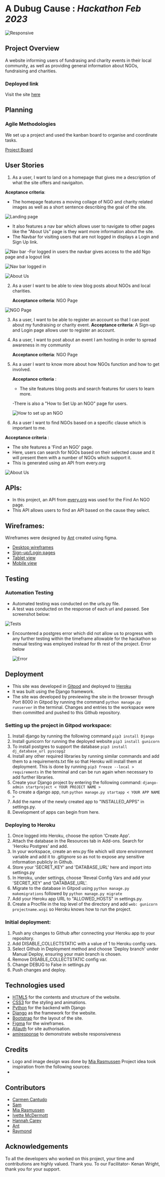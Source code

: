 # **A Dubug Cause** : *Hackathon Feb 2023*

![Responsive](assets/images/am-i-responsive.png)

## Project Overview
A website informing users of fundrasing and charity events in their local community, as well as providing general information about NGOs, fundraising and charities.

### Deployed link
Visit the site [here](https://hack-team-9.herokuapp.com/)


## Planning
### **Agile Methodologies** 
We set up a project and used the kanban board to organise and coordinate tasks.

[Project Board](https://github.com/users/SamMartin92/projects/3/views/1?layout=board)

## User Stories 

1. As a user, I want to land on a homepage that gives me a description of what the site offers and navigaiton.

**Aceptance criteria**:
- The homepage features a moving collage of NGO and charity related images as well as a short sentence describing the goal of the site. 

![Landing page]()

- It also features a nav bar which allows user to navigate to other pages like the "About Us" page is they want more information about the site.
- The Navbar for visiting users that are not logged in displays a Login and Sign Up link.

![Nav bar](static/readme/navbar.png)
-For logged in users the navbar gives access to the add Ngo page and a logout link

![Nav bar logged in]()




![About Us](static/readme/about-us.png)

 
2. As a user I want to be able to view blog posts about NGOs and local charities.

   **Acceptance criteria**: NGO Page
   
  ![NGO Page](static/readme/NGO-page.png)

3. As a user, I want to be able to register an account so that I can post about my fundraising or charity event.
   **Acceptance criteria**:  A Sign-up and Login page allows user to register an account.
![]()

4. As a user, I want to post about an event I am hosting in order to spread awareness in my community

   **Acceptance criteria**: NGO Page

5. As a user I want to know more about how NGOs function and how to get involved.

   **Acceptance criteria** : 
   - The site features blog posts and search features for users to learn more.
   ![]()

   -There is also a "How to Set Up an NGO" page for users.

   ![How to set up an NGO](static/readme/set-up-ngo.png)

6. As a user I want to find NGOs based on a specific clause which is important to me.

  **Acceptance criteria** :
  - The site features a 'Find an NGO' page.
  - Here, users can search for NGOs based on their selected cause and it will present them with a number of NGOs which support it.
  - This is generated using an API from every.org

 ![About Us](static/readme/find-an-ngo.png)
 
## APIs:

- In this project, an API from [every.org](https://www.every.org/) was used for the Find An NGO page.
- This API allows users to find an API based on the cause they select. 

## Wireframes:
Wireframes were designed by [Ant](https://github.com/Ant2210) created using figma.

  * [Desktop wireframes](static/readme/wireframes_desktop.png)
  * [Sign-up/Login pages](static/readme/wireframes_signup_login%20pages.png)
  * [Tablet view](static/readme/wireframes-tablet.png)
  * [Mobile view](static/readme/wireframes_mobile.png)


## Testing

### **Automation Testing**

- Automated testing was conducted on the urls.py file.
- A test was conducted on the response of each url and passed. See screenshot below:

![Tests](static/readme/tests.PNG)

- Encountered a postgres error
  which did not allow us to progress with any further testing within the timeframe allowable for the hackathon so manual testing was employed instead for th rest of the project. Error below
  
  ![Error](static/readme/error.PNG)

## Deployment

- This site was developed in [Gitpod](https://www.gitpod.io/) and deployed to [Heroku](https://www.heroku.com/)
- It was built using the Django framework.
- The site was developed by previewing the site in the browser through Port 8000 in Gitpod by running the command ```python manage.py runserver``` in the terminal. Changes and entries to the workspace were then committed and pushed to this Github repository.
### Setting up the project in Gitpod workspace:
1. Install django by running the following command ```pip3 install Django```
2. Install gunicorn for running the deployed website ```pip3 install gunicorn```
3. To install postgres to support the database ```pip3 install dj_database_url pyscopg2```
4. Install any other required libraries by running similar commands and add them to a requirements.txt file so that Heroku will install them at deployment. This is done by running ```pip3 freeze --local > requirements``` in the terminal and can be run again when necessary to add further libraries.
5. Create your Django project by entering the following command: ```django-admin startproject < YOUR PROJECT NAME >```
6. To create a django app, run ```python manage.py startapp < YOUR APP NAME >```
7. Add the name of the newly created app to "INSTALLED_APPS" in settings.py.
8. Development of apps can begin from here.
### Deploying to Heroku
1. Once logged into Heroku, choose the option 'Create App'.
2. Attach the database in the Resources tab in Add-ons. Search for 'Heroku Postgres' and add.
3. In your workspace, create an env.py file which will store environment variable and add it to .gitignore so as not to expose any sensitive information publicly in Github.
4. Store your 'SECRET_KEY' and 'DATABASE_URL' here and import into settings.py
5. In Heroku, under settings, choose 'Reveal Config Vars and add your 'SECRET_KEY' and 'DATABASE_URL'.
6. Migrate to the database in Gitpod using ```python manage.py makemigrations``` followed by ```python manage.py migrate```
7. Add your Heroku app URL to "ALLOWED_HOSTS" in settings.py.
8. Create a Procfile in the top level of the directory and add ```web: gunicorn projectname.wsgi``` so Heroku knows how to run the project.
### Initial deployment:
1. Push any changes to Github after connecting your Heroku app to your repository.
2. Add DISABLE_COLLECTSTATIC with a value of 1 to Heroku config vars.
3. Select Github in Deployment method and choose 'Deploy branch' under Manual Deploy, ensuring your main branch is chosen.
4.  Remove DISABLE_COLLECTSTATIC config var.
5. Change DEBUG to False in settings.py
6. Push changes and deploy.

## Technologies used

- [HTML5](https://en.wikipedia.org/wiki/HTML5) for the contents and structure of the website.
- [CSS3](https://en.wikipedia.org/wiki/CSS) for the styling and animations.
- [Python](https://en.wikipedia.org/wiki/python_(programming_language)) for the backend with Django
- [Django](https://en.wikipedia.org/wiki/Django_(web_framework)) as the framework for the website.
- [Bootstrap](https://getbootstrap.com/) for the layout of the site.
- [Figma](https://www.figma.com) for the wireframes.
- [Allauth](https://django-allauth.readthedocs.io/en/latest/) for site authorisation.
- [amiresponse]() to demonstrate website responsiveness



## Credits
* Logo and image design was done by [Mia Rasmussen](https://github.com/MiaRasmussen05)
Project idea took inspiration from the following sources:
* []() 



## Contributors

* [Carmen Cantudo](https://github.com/CarmenCantudo)
* [Sam](https://github.com/SamMartin92)
* [Mia Rasmussen](https://github.com/MiaRasmussen05)
* [Ivette McDermott](https://github.com/ivettemcdermott)
* [Hannah Carey](https://github.com/HPCarey)
* [Ant](https://github.com/Ant2210)
* [Raymond](https://github.com/RVKIonesi)


## Acknowledgements

To all the developers who worked on this project, your time and contributions are highly valued. Thank you.
To our Facilitator- Kenan Wright, thank you for your support.
